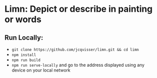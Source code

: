 # Limn: Depict or describe in painting or words

## Run Locally:

- `git clone https://github.com/jcqvisser/limn.git && cd limn`
- `npm install`
- `npm run build`
- `npm run serve-locally` and go to the address displayed using any device on your local network
